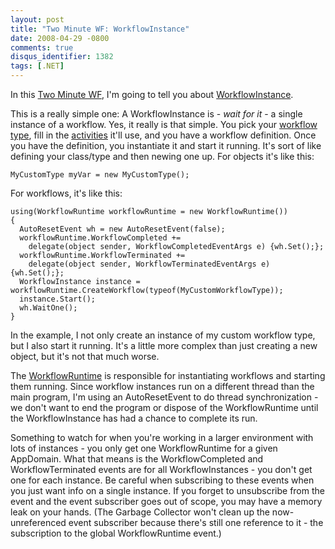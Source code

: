 ```yaml
---
layout: post
title: "Two Minute WF: WorkflowInstance"
date: 2008-04-29 -0800
comments: true
disqus_identifier: 1382
tags: [.NET]
---
```

In this [Two Minute WF](/archive/2008/03/20/two-minute-wf.aspx), I'm
going to tell you about
[WorkflowInstance](http://msdn2.microsoft.com/en-us/library/system.workflow.runtime.workflowinstance.aspx).

This is a really simple one: A WorkflowInstance is - *wait for it* - a
single instance of a workflow. Yes, it really is that simple. You pick
your [workflow
type](/archive/2008/03/20/two-minute-wf-workflow-types.aspx), fill in
the [activities](/archive/2008/03/21/two-minute-wf-activities.aspx)
it'll use, and you have a workflow definition. Once you have the
definition, you instantiate it and start it running. It's sort of like
defining your class/type and then newing one up. For objects it's like
this:

`MyCustomType myVar = new MyCustomType();`

For workflows, it's like this:

    using(WorkflowRuntime workflowRuntime = new WorkflowRuntime())
    {
      AutoResetEvent wh = new AutoResetEvent(false);
      workflowRuntime.WorkflowCompleted +=
        delegate(object sender, WorkflowCompletedEventArgs e) {wh.Set();};
      workflowRuntime.WorkflowTerminated +=
        delegate(object sender, WorkflowTerminatedEventArgs e) {wh.Set();};
      WorkflowInstance instance = workflowRuntime.CreateWorkflow(typeof(MyCustomWorkflowType));
      instance.Start();
      wh.WaitOne();
    }

In the example, I not only create an instance of my custom workflow
type, but I also start it running. It's a little more complex than just
creating a new object, but it's not that much worse.

The
[WorkflowRuntime](/archive/2008/04/02/two-minute-wf-workflowruntime.aspx)
is responsible for instantiating workflows and starting them running.
Since workflow instances run on a different thread than the main
program, I'm using an AutoResetEvent to do thread synchronization - we
don't want to end the program or dispose of the WorkflowRuntime until
the WorkflowInstance has had a chance to complete its run.

Something to watch for when you're working in a larger environment with
lots of instances - you only get one WorkflowRuntime for a given
AppDomain. What that means is the WorkflowCompleted and
WorkflowTerminated events are for all WorkflowInstances - you don't get
one for each instance. Be careful when subscribing to these events when
you just want info on a single instance. If you forget to unsubscribe
from the event and the event subscriber goes out of scope, you may have
a memory leak on your hands. (The Garbage Collector won't clean up the
now-unreferenced event subscriber because there's still one reference to
it - the subscription to the global WorkflowRuntime event.)

